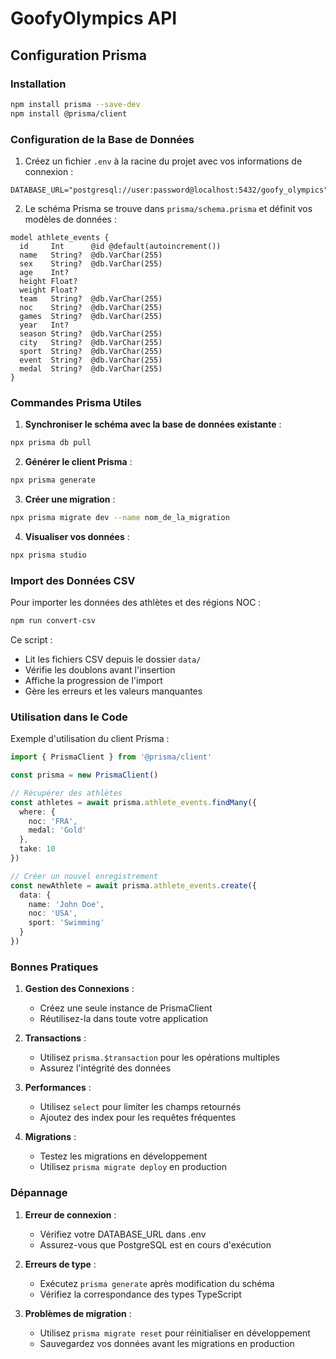 # GoofyOlympics API

## Configuration Prisma

### Installation

```bash
npm install prisma --save-dev
npm install @prisma/client
```

### Configuration de la Base de Données

1. Créez un fichier `.env` à la racine du projet avec vos informations de connexion :
```env
DATABASE_URL="postgresql://user:password@localhost:5432/goofy_olympics"
```

2. Le schéma Prisma se trouve dans `prisma/schema.prisma` et définit vos modèles de données :
```prisma
model athlete_events {
  id     Int      @id @default(autoincrement())
  name   String?  @db.VarChar(255)
  sex    String?  @db.VarChar(255)
  age    Int?
  height Float?
  weight Float?
  team   String?  @db.VarChar(255)
  noc    String?  @db.VarChar(255)
  games  String?  @db.VarChar(255)
  year   Int?
  season String?  @db.VarChar(255)
  city   String?  @db.VarChar(255)
  sport  String?  @db.VarChar(255)
  event  String?  @db.VarChar(255)
  medal  String?  @db.VarChar(255)
}
```

### Commandes Prisma Utiles

1. **Synchroniser le schéma avec la base de données existante** :
```bash
npx prisma db pull
```

2. **Générer le client Prisma** :
```bash
npx prisma generate
```

3. **Créer une migration** :
```bash
npx prisma migrate dev --name nom_de_la_migration
```

4. **Visualiser vos données** :
```bash
npx prisma studio
```

### Import des Données CSV

Pour importer les données des athlètes et des régions NOC :

```bash
npm run convert-csv
```

Ce script :
- Lit les fichiers CSV depuis le dossier `data/`
- Vérifie les doublons avant l'insertion
- Affiche la progression de l'import
- Gère les erreurs et les valeurs manquantes

### Utilisation dans le Code

Exemple d'utilisation du client Prisma :

```typescript
import { PrismaClient } from '@prisma/client'

const prisma = new PrismaClient()

// Récupérer des athlètes
const athletes = await prisma.athlete_events.findMany({
  where: {
    noc: 'FRA',
    medal: 'Gold'
  },
  take: 10
})

// Créer un nouvel enregistrement
const newAthlete = await prisma.athlete_events.create({
  data: {
    name: 'John Doe',
    noc: 'USA',
    sport: 'Swimming'
  }
})
```

### Bonnes Pratiques

1. **Gestion des Connexions** :
   - Créez une seule instance de PrismaClient
   - Réutilisez-la dans toute votre application

2. **Transactions** :
   - Utilisez `prisma.$transaction` pour les opérations multiples
   - Assurez l'intégrité des données

3. **Performances** :
   - Utilisez `select` pour limiter les champs retournés
   - Ajoutez des index pour les requêtes fréquentes

4. **Migrations** :
   - Testez les migrations en développement
   - Utilisez `prisma migrate deploy` en production

### Dépannage

1. **Erreur de connexion** :
   - Vérifiez votre DATABASE_URL dans .env
   - Assurez-vous que PostgreSQL est en cours d'exécution

2. **Erreurs de type** :
   - Exécutez `prisma generate` après modification du schéma
   - Vérifiez la correspondance des types TypeScript

3. **Problèmes de migration** :
   - Utilisez `prisma migrate reset` pour réinitialiser en développement
   - Sauvegardez vos données avant les migrations en production